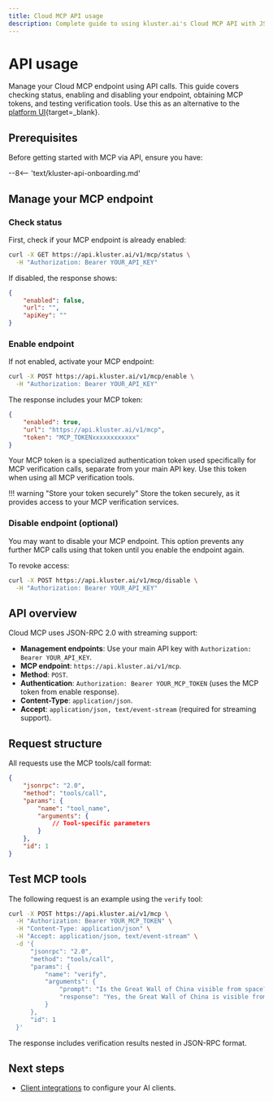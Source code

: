 ```yaml
---
title: Cloud MCP API usage
description: Complete guide to using kluster.ai's Cloud MCP API with JSON-RPC requests. How to check it's status, enable, disable and test it. 
---
```


# API usage

Manage your Cloud MCP endpoint using API calls. This guide covers checking status, enabling and disabling your endpoint, obtaining MCP tokens, and testing verification tools. Use this as an alternative to the [platform UI](/verify/mcp/cloud/platform/){target=\_blank}.

## Prerequisites

Before getting started with MCP via API, ensure you have:

--8<-- 'text/kluster-api-onboarding.md'

## Manage your MCP endpoint

### Check status

First, check if your MCP endpoint is already enabled:

```bash
curl -X GET https://api.kluster.ai/v1/mcp/status \
  -H "Authorization: Bearer YOUR_API_KEY"
```

If disabled, the response shows:

```json
{
    "enabled": false,
    "url": "",
    "apiKey": ""
}
```

### Enable endpoint

If not enabled, activate your MCP endpoint:

```bash
curl -X POST https://api.kluster.ai/v1/mcp/enable \
  -H "Authorization: Bearer YOUR_API_KEY"
```

The response includes your MCP token:

```json
{
    "enabled": true,
    "url": "https://api.kluster.ai/v1/mcp",
    "token": "MCP_TOKENxxxxxxxxxxxx"
}
```

Your MCP token is a specialized authentication token used specifically for MCP verification calls, separate from your main API key. Use this token when using all MCP verification tools.

!!! warning "Store your token securely"
    Store the token securely, as it provides access to your MCP verification services.
        
### Disable endpoint (optional)

You may want to disable your MCP endpoint. This option prevents any further MCP calls using that token until you enable the endpoint again.

To revoke access:

```bash
curl -X POST https://api.kluster.ai/v1/mcp/disable \
  -H "Authorization: Bearer YOUR_API_KEY"
```

## API overview

Cloud MCP uses JSON-RPC 2.0 with streaming support:

- **Management endpoints**: Use your main API key with `Authorization: Bearer YOUR_API_KEY`.
- **MCP endpoint**: `https://api.kluster.ai/v1/mcp`.
- **Method**: `POST`.
- **Authentication**: `Authorization: Bearer YOUR_MCP_TOKEN` (uses the MCP token from enable response).
- **Content-Type**: `application/json`.
- **Accept**: `application/json, text/event-stream` (required for streaming support).

## Request structure

All requests use the MCP tools/call format:

```json
{
    "jsonrpc": "2.0",
    "method": "tools/call",
    "params": {
        "name": "tool_name",
        "arguments": {
            // Tool-specific parameters
        }
    },
    "id": 1
}
```

## Test MCP tools

The following request is an example using the `verify` tool:

```bash
curl -X POST https://api.kluster.ai/v1/mcp \
  -H "Authorization: Bearer YOUR_MCP_TOKEN" \
  -H "Content-Type: application/json" \
  -H "Accept: application/json, text/event-stream" \
  -d '{
      "jsonrpc": "2.0",
      "method": "tools/call",
      "params": {
          "name": "verify",
          "arguments": {
              "prompt": "Is the Great Wall of China visible from space?",
              "response": "Yes, the Great Wall of China is visible from space with the naked eye."
          }
      },
      "id": 1
  }'
```
<!-- Commenting this for safekeeping -->
The response includes verification results nested in JSON-RPC format. <!--See [Tools reference](/verify/mcp/tools/) for complete tool parameters and response details.-->

## Next steps

- [Client integrations](/verify/mcp/integrations/) to configure your AI clients.
<!-- Commenting this for safekeeping -->
<!-- - [Tools reference](/verify/mcp/tools/) for complete tool documentation.-->